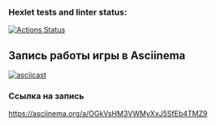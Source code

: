 ### Hexlet tests and linter status:
[![Actions Status](https://github.com/pliginAlexandr/fullstack-javascript-project-44/actions/workflows/hexlet-check.yml/badge.svg)](https://github.com/pliginAlexandr/fullstack-javascript-project-44/actions)


## Запись работы игры в Asciinema
[![asciicast](https://asciinema.org/a/OGkVsHM3VWMyXxJ5SfEb4TMZ9.svg)](https://asciinema.org/a/OGkVsHM3VWMyXxJ5SfEb4TMZ9)

### Ссылка на запись
https://asciinema.org/a/OGkVsHM3VWMyXxJ5SfEb4TMZ9

